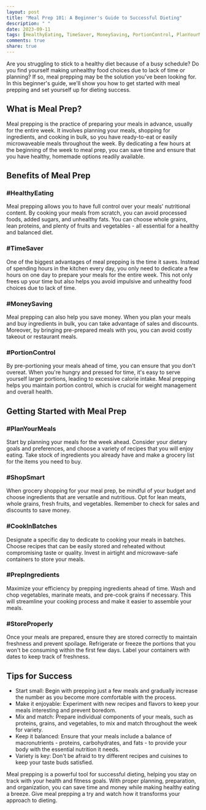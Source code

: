 ```yaml
---
layout: post
title: "Meal Prep 101: A Beginner's Guide to Successful Dieting"
description: " "
date: 2023-09-11
tags: [HealthyEating, TimeSaver, MoneySaving, PortionControl, PlanYourMeals, ShopSmart, CookInBatches, PrepIngredients, StoreProperly]
comments: true
share: true
---
```


Are you struggling to stick to a healthy diet because of a busy schedule? Do you find yourself making unhealthy food choices due to lack of time or planning? If so, meal prepping may be the solution you've been looking for. In this beginner's guide, we'll show you how to get started with meal prepping and set yourself up for dieting success.

## What is Meal Prep?

Meal prepping is the practice of preparing your meals in advance, usually for the entire week. It involves planning your meals, shopping for ingredients, and cooking in bulk, so you have ready-to-eat or easily microwaveable meals throughout the week. By dedicating a few hours at the beginning of the week to meal prep, you can save time and ensure that you have healthy, homemade options readily available.

## Benefits of Meal Prep

### #HealthyEating 
Meal prepping allows you to have full control over your meals' nutritional content. By cooking your meals from scratch, you can avoid processed foods, added sugars, and unhealthy fats. You can choose whole grains, lean proteins, and plenty of fruits and vegetables - all essential for a healthy and balanced diet.

### #TimeSaver 
One of the biggest advantages of meal prepping is the time it saves. Instead of spending hours in the kitchen every day, you only need to dedicate a few hours on one day to prepare your meals for the entire week. This not only frees up your time but also helps you avoid impulsive and unhealthy food choices due to lack of time.

### #MoneySaving
Meal prepping can also help you save money. When you plan your meals and buy ingredients in bulk, you can take advantage of sales and discounts. Moreover, by bringing pre-prepared meals with you, you can avoid costly takeout or restaurant meals.

### #PortionControl 
By pre-portioning your meals ahead of time, you can ensure that you don't overeat. When you're hungry and pressed for time, it's easy to serve yourself larger portions, leading to excessive calorie intake. Meal prepping helps you maintain portion control, which is crucial for weight management and overall health.

## Getting Started with Meal Prep

### #PlanYourMeals 
Start by planning your meals for the week ahead. Consider your dietary goals and preferences, and choose a variety of recipes that you will enjoy eating. Take stock of ingredients you already have and make a grocery list for the items you need to buy.

### #ShopSmart
When grocery shopping for your meal prep, be mindful of your budget and choose ingredients that are versatile and nutritious. Opt for lean meats, whole grains, fresh fruits, and vegetables. Remember to check for sales and discounts to save money.

### #CookInBatches 
Designate a specific day to dedicate to cooking your meals in batches. Choose recipes that can be easily stored and reheated without compromising taste or quality. Invest in airtight and microwave-safe containers to store your meals.

### #PrepIngredients
Maximize your efficiency by prepping ingredients ahead of time. Wash and chop vegetables, marinate meats, and pre-cook grains if necessary. This will streamline your cooking process and make it easier to assemble your meals.

### #StoreProperly
Once your meals are prepared, ensure they are stored correctly to maintain freshness and prevent spoilage. Refrigerate or freeze the portions that you won't be consuming within the first few days. Label your containers with dates to keep track of freshness.

## Tips for Success

- Start small: Begin with prepping just a few meals and gradually increase the number as you become more comfortable with the process.
- Make it enjoyable: Experiment with new recipes and flavors to keep your meals interesting and prevent boredom.
- Mix and match: Prepare individual components of your meals, such as proteins, grains, and vegetables, to mix and match throughout the week for variety.
- Keep it balanced: Ensure that your meals include a balance of macronutrients - proteins, carbohydrates, and fats - to provide your body with the essential nutrition it needs.
- Variety is key: Don't be afraid to try different recipes and cuisines to keep your taste buds satisfied.

Meal prepping is a powerful tool for successful dieting, helping you stay on track with your health and fitness goals. With proper planning, preparation, and organization, you can save time and money while making healthy eating a breeze. Give meal prepping a try and watch how it transforms your approach to dieting.